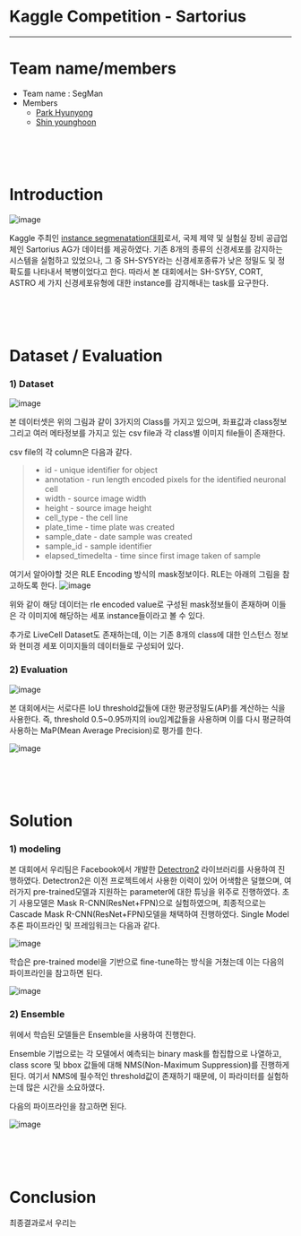 # Kaggle Competition - Sartorius
---


# Team name/members
- Team name : SegMan
- Members
  - [Park Hyunyong](https://github.com/hyunyongPark)
  - [Shin younghoon](https://github.com/Yphy)

<br/><br/><br/>
# Introduction
![image](https://github.com/hyunyongPark/Kaggle_sartorius/blob/master/img/sartorius_title.PNG?raw=true)

Kaggle 주최인 [instance segmenatation대회](https://www.kaggle.com/c/sartorius-cell-instance-segmentation/overview)로서, 국제 제약 및 실험실 장비 공급업체인 Sartorius AG가 데이터를 제공하였다. 
기존 8개의 종류의 신경세포를 감지하는 시스템을 실험하고 있었으나, 그 중 SH-SY5Y라는 신경세포종류가 낮은 정밀도 및 정확도를 나타내서 복병이었다고 한다. 
따라서 본 대회에서는 SH-SY5Y, CORT, ASTRO 세 가지 신경세포유형에 대한 instance를 감지해내는 task를 요구한다. 

<br/><br/><br/>
# Dataset / Evaluation

### 1) Dataset
![image](https://github.com/hyunyongPark/Kaggle_sartorius/blob/master/img/img_example.PNG?raw=true)

본 데이터셋은 위의 그림과 같이 3가지의 Class를 가지고 있으며, 좌표값과 class정보 그리고 여러 메타정보를 가지고 있는 csv file과 각 class별 이미지 file들이 존재한다. 

csv file의 각 column은 다음과 같다.
> * id - unique identifier for object
> * annotation - run length encoded pixels for the identified neuronal cell
> * width - source image width
> * height - source image height
> * cell_type - the cell line
> * plate_time - time plate was created
> * sample_date - date sample was created
> * sample_id - sample identifier
> * elapsed_timedelta - time since first image taken of sample

여기서 알아야할 것은 RLE Encoding 방식의 mask정보이다.
RLE는 아래의 그림을 참고하도록 한다. 
![image](https://github.com/hyunyongPark/Kaggle_sartorius/blob/master/img/rle_encode.png?raw=true)

위와 같이 해당 데이터는 rle encoded value로 구성된 mask정보들이 존재하며 이들은 각 이미지에 해당하는 세포 instance들이라고 볼 수 있다. 

추가로 LiveCell Dataset도 존재하는데, 이는 기존 8개의 class에 대한 인스턴스 정보와 현미경 세포 이미지들의 데이터들로 구성되어 있다. 

### 2) Evaluation
![image](https://github.com/hyunyongPark/Kaggle_sartorius/blob/master/img/evaluation_1.PNG?raw=true)

본 대회에서는 서로다른 IoU threshold값들에 대한 평균정밀도(AP)를 계산하는 식을 사용한다. 
즉, threshold 0.5~0.95까지의 iou임계값들을 사용하며 이를 다시 평균하여 사용하는 MaP(Mean Average Precision)로 평가를 한다.

![image](https://github.com/hyunyongPark/Kaggle_sartorius/blob/master/img/evaluation_2.PNG?raw=true)

<br/><br/><br/>
# Solution
### 1) modeling
본 대회에서 우리팀은 Facebook에서 개발한 [Detectron2](https://github.com/facebookresearch/detectron2) 라이브러리를 사용하여 진행하였다.
Detectron2은 이전 프로젝트에서 사용한 이력이 있어 어색함은 덜했으며, 여러가지 pre-trained모델과 지원하는 parameter에 대한 튜닝을 위주로 진행하였다. 
초기 사용모델은 Mask R-CNN(ResNet+FPN)으로 실험하였으며, 최종적으로는 Cascade Mask R-CNN(ResNet+FPN)모델을 채택하여 진행하였다. 
Single Model 추론 파이프라인 및 프레임워크는 다음과 같다. 

![image](https://github.com/hyunyongPark/Kaggle_sartorius/blob/master/img/casacde_infer_frmwork.PNG?raw=true)

학습은 pre-trained model을 기반으로 fine-tune하는 방식을 거쳤는데 이는 다음의 파이프라인을 참고하면 된다. 

![image](https://github.com/hyunyongPark/Kaggle_sartorius/blob/master/img/training_pipeline_.PNG?raw=true)

### 2) Ensemble
위에서 학습된 모델들은 Ensemble을 사용하여 진행한다.

Ensemble 기법으로는 각 모델에서 예측되는 binary mask를 합집합으로 나열하고, class score 및 bbox 값들에 대해 NMS(Non-Maximum Suppression)를 진행하게 된다. 
여기서 NMS에 필수적인 threshold값이 존재하기 때문에, 이 파라미터를 실험하는데 많은 시간을 소요하였다. 

다음의 파이프라인을 참고하면 된다.

![image](https://github.com/hyunyongPark/Kaggle_sartorius/blob/master/img/ensemble_pipeline.PNG?raw=true)



<br/><br/><br/>
# Conclusion
최종결과로서 우리는 
